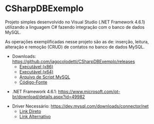 # CSharpDBExemplo

Projeto simples desenvolvido no Visual Studio (.NET Framework 4.6.1) utilizando a linguagem C# fazendo integração com o banco de dados MySQL.

As operações exemplificadas nesse projeto são as de: inserção, leitura, alteração e remoção (CRUD) de contatos no banco de dados MySQL.

* Downloads: https://github.com/iagocolodetti/CSharpDBExemplo/releases
   * [Executável (x86)](https://github.com/iagocolodetti/CSharpDBExemplo/releases/download/v1.0.2/CSharpDBExemplo.x86.exe "CSharpDBExemplo.x86.exe")
   * [Executável (x64)](https://github.com/iagocolodetti/CSharpDBExemplo/releases/download/v1.0.2/CSharpDBExemplo.x64.exe "CSharpDBExemplo.x64.exe")
   * [Arquivo de Script MySQL](https://github.com/iagocolodetti/CSharpDBExemplo/releases/download/v1.0.2/contatodb.sql "contatodb.sql")
   * [Código-Fonte](https://github.com/iagocolodetti/CSharpDBExemplo/archive/v1.0.2.zip "v1.0.2.zip")

- .NET Framework 4.6.1: https://www.microsoft.com/pt-br/download/details.aspx?id=49982

* Driver Necessário: https://dev.mysql.com/downloads/connector/net
   * [Link Direto](https://dev.mysql.com/get/Downloads/Connector-Net/mysql-connector-net-8.0.15.msi "mysql-connector-net-8.0.15.msi")
   * [Link Alternativo](https://github.com/iagocolodetti/CSharpDBExemplo/releases/download/v1.0/mysql-connector-net-8.0.15.msi "mysql-connector-net-8.0.15.msi")
